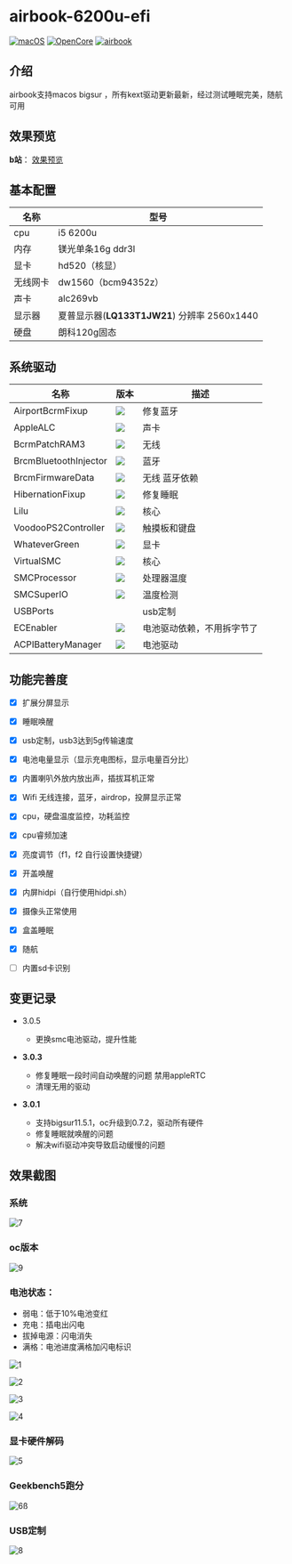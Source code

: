 # airbook-6200u-efi

[![macOS](https://img.shields.io/badge/macOS-11.6-orange)](https://developer.apple.com/documentation/macos-release-notes) [![OpenCore](https://img.shields.io/badge/OpenCore-0.7.2-blue)](https://github.com/acidanthera/OpenCorePkg) [![airbook](https://img.shields.io/badge/Airbook-6200U-lightgrey)](https://github.com/nabaonan/airbook-6200u-efi)

## 介绍
airbook支持macos bigsur ，所有kext驱动更新最新，经过测试睡眠完美，随航可用

## 效果预览
**b站**：  [效果预览](https://www.bilibili.com/video/BV183411r77B)

## 基本配置

| 名称     | 型号                                         |
| -------- | -------------------------------------------- |
| cpu      | i5 6200u                                     |
| 内存     | 镁光单条16g ddr3l                            |
| 显卡     | hd520（核显）                                |
| 无线网卡 | dw1560（bcm94352z）                          |
| 声卡     | alc269vb                                     |
| 显示器   | 夏普显示器(**LQ133T1JW21**) 分辨率 2560x1440 |
| 硬盘     | 朗科120g固态                                 |

## 系统驱动

| 名称                  | 版本                                                         | 描述                       |
| --------------------- | ------------------------------------------------------------ | -------------------------- |
| AirportBcrmFixup      | ![](https://img.shields.io/badge/version-1.2.3-informational) | 修复蓝牙                   |
| AppleALC              | ![](https://img.shields.io/badge/version-1.6.3-informational)      | 声卡                       |
| BcrmPatchRAM3         | ![](https://img.shields.io/badge/version-2.6.0-informational)      | 无线                       |
| BrcmBluetoothInjector | ![](https://img.shields.io/badge/version-2.6.0-informational)      | 蓝牙                       |
| BrcmFirmwareData      | ![](https://img.shields.io/badge/version-2.6.0-informational)      | 无线 蓝牙依赖              |
| HibernationFixup      | ![](https://img.shields.io/badge/version-1.4.2-informational)      | 修复睡眠                   |
| Lilu                  | ![](https://img.shields.io/badge/version-1.5.5-informational)      | 核心                       |
| VoodooPS2Controller   | ![](https://img.shields.io/badge/version-2.2.4-informational)      | 触摸板和键盘               |
| WhateverGreen         | ![](https://img.shields.io/badge/version-1.5.2-informational)      | 显卡                       |
| VirtualSMC            | ![](https://img.shields.io/badge/version-1.2.6-informational)      | 核心                       |
| SMCProcessor          | ![](https://img.shields.io/badge/version-1.2.6-informational)      | 处理器温度                 |
| SMCSuperIO            | ![](https://img.shields.io/badge/version-1.2.6-informational)      | 温度检测                   |
| USBPorts              |                                                              | usb定制                    |
| ECEnabler             | ![](https://img.shields.io/badge/version-1.0.2-informational)      | 电池驱动依赖，不用拆字节了 |
| ACPIBatteryManager    | ![](https://img.shields.io/badge/version-1.90.1-informational)     | 电池驱动                   |

## 功能完善度

- [x] 扩展分屏显示
- [x] 睡眠唤醒
- [x] usb定制，usb3达到5g传输速度
- [x] 电池电量显示（显示充电图标，显示电量百分比）
- [x] 内置喇叭外放内放出声，插拔耳机正常
- [x] Wifi 无线连接，蓝牙，airdrop，投屏显示正常
- [x] cpu，硬盘温度监控，功耗监控
- [x] cpu睿频加速
- [x] 亮度调节（f1，f2  自行设置快捷键）
- [x] 开盖唤醒
- [x] 内屏hidpi（自行使用hidpi.sh）
- [x] 摄像头正常使用
- [x] 盒盖睡眠
- [x] 随航
- [ ] 内置sd卡识别



## 变更记录

- 3.0.5
  
  - 更换smc电池驱动，提升性能

- **3.0.3**
  
  - 修复睡眠一段时间自动唤醒的问题  禁用appleRTC
  - 清理无用的驱动
  
- **3.0.1**
  
  - 支持bigsur11.5.1，oc升级到0.7.2，驱动所有硬件
  - 修复睡眠就唤醒的问题
  - 解决wifi驱动冲突导致启动缓慢的问题
  
  

## 效果截图

### 系统

![7](./assets/7.jpg)

### oc版本

![9](./assets/9.jpg)

### 电池状态：

- 弱电：低于10%电池变红
- 充电：插电出闪电
- 拔掉电源：闪电消失
- 满格：电池进度满格加闪电标识

![1](./assets/1.jpg)

![2](./assets/2.jpg)

![3](./assets/3.jpg)

![4](./assets/4.jpg)



### 显卡硬件解码

![5](./assets/5.jpg)

### Geekbench5跑分

![6](./assets/10.jpg)ß

### USB定制

![8](./assets/8.jpg)
